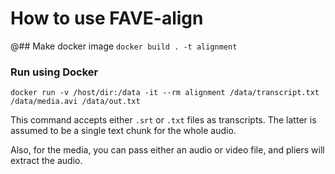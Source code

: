 # How to use FAVE-align

@## Make docker image
`docker build . -t alignment`

### Run using Docker

`docker run -v /host/dir:/data -it --rm alignment /data/transcript.txt /data/media.avi /data/out.txt`

This command accepts either `.srt` or `.txt` files as transcripts. The latter is assumed to be a single text chunk for the whole audio.

Also, for the media, you can pass either an audio or video file, and pliers will extract the audio.
